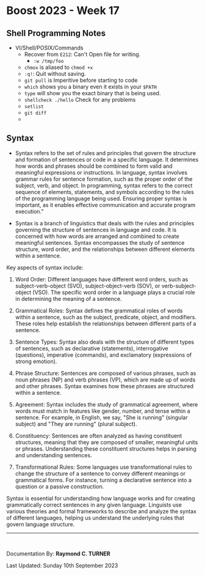 # Boost 2023 - Week 17

## Shell Programming Notes

* VI/Shell/POSIX/Commands
    * Recover from `E212`: Can't Open file for writing.
        - `:w /tmp/foo`
    * `chmox` is aliased to `chmod +x` 
    * `:q!`: Quit without saving.
    * `git pull` is Imperitive before starting to code
    * `which` shows you a binary even it exists in your `$PATH`
    * `type` will show you the exact binary that is being used.
    * `shellcheck ./hello` Check for any problems
    * `setlist` 
    * `git diff`
    * 




## Syntax
* Syntax refers to the set of rules and principles that govern the structure and formation of sentences or code in a specific language. It determines how words and phrases should be combined to form valid and meaningful expressions or instructions. In language, syntax involves grammar rules for sentence formation, such as the proper order of the subject, verb, and object. In programming, syntax refers to the correct sequence of elements, statements, and symbols according to the rules of the programming language being used. Ensuring proper syntax is important, as it enables effective communication and accurate program execution."

* Syntax is a branch of linguistics that deals with the rules and principles governing the structure of sentences in language and code. It is concerned with how words are arranged and combined to create meaningful sentences. Syntax encompasses the study of sentence structure, word order, and the relationships between different elements within a sentence.

Key aspects of syntax include:

1. Word Order: Different languages have different word orders, such as subject-verb-object (SVO), subject-object-verb (SOV), or verb-subject-object (VSO). The specific word order in a language plays a crucial role in determining the meaning of a sentence.

2. Grammatical Roles: Syntax defines the grammatical roles of words within a sentence, such as the subject, predicate, object, and modifiers. These roles help establish the relationships between different parts of a sentence.

3. Sentence Types: Syntax also deals with the structure of different types of sentences, such as declarative (statements), interrogative (questions), imperative (commands), and exclamatory (expressions of strong emotion).

4. Phrase Structure: Sentences are composed of various phrases, such as noun phrases (NP) and verb phrases (VP), which are made up of words and other phrases. Syntax examines how these phrases are structured within a sentence.

5. Agreement: Syntax includes the study of grammatical agreement, where words must match in features like gender, number, and tense within a sentence. For example, in English, we say, "She is running" (singular subject) and "They are running" (plural subject).

6. Constituency: Sentences are often analyzed as having constituent structures, meaning that they are composed of smaller, meaningful units or phrases. Understanding these constituent structures helps in parsing and understanding sentences.

7. Transformational Rules: Some languages use transformational rules to change the structure of a sentence to convey different meanings or grammatical forms. For instance, turning a declarative sentence into a question or a passive construction.

Syntax is essential for understanding how language works and for creating grammatically correct sentences in any given language. Linguists use various theories and formal frameworks to describe and analyze the syntax of different languages, helping us understand the underlying rules that govern language structure.


---

</br>

Documentation By: **Raymond C. TURNER**

Last Updated: Sunday 10th September 2023